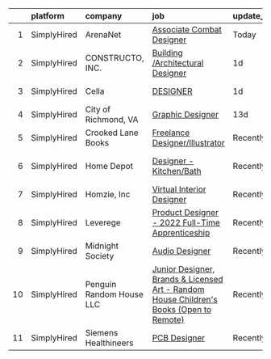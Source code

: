 

|    | platform    | company                  | job                                                                                                                                                                                             | update_time   | location                      |
|---:|:------------|:-------------------------|:------------------------------------------------------------------------------------------------------------------------------------------------------------------------------------------------|:--------------|:------------------------------|
|  1 | SimplyHired | ArenaNet                 | [Associate Combat Designer](https://www.simplyhired.com/job/0dxFASkNx0u2nNVLkwNjD7KejqKTg2L2LAt1mIeHbSW3myobFgPheA?q=3d+designer)                                                               | Today         | Bellevue, WA                  |
|  2 | SimplyHired | CONSTRUCTO, INC.         | [Building /Architectural Designer](https://www.simplyhired.com/job/41ZDotnYFnMphQp_gXxs85LzE5agzZzql5poE9Y_Env4pRhkIYNKkg?q=3d+designer)                                                        | 1d            | Remote                        |
|  3 | SimplyHired | Cella                    | [DESIGNER](https://www.simplyhired.com/job/ybUDdjyWlgGEAgp8EvxDMxyY_uZobN_j5x-LJ6MHy81Jnd4ztoY0VA?q=3d+designer)                                                                                | 1d            | Remote +1 location            |
|  4 | SimplyHired | City of Richmond, VA     | [Graphic Designer](https://www.simplyhired.com/job/hXSimG8sTGj0yIxmNg1vWO5aSCKC8MWVUtxrIJLUl_GzvJtLRQ1XBQ?q=3d+designer)                                                                        | 13d           | Richmond, VA                  |
|  5 | SimplyHired | Crooked Lane Books       | [Freelance Designer/Illustrator](https://www.simplyhired.com/job/7-oep-i_7yGCdk0DJ_OH2vzdbNj70sC1mFujxIhSI1Owd9RNnsIQkw?q=3d+designer)                                                          | Recently      | Remote                        |
|  6 | SimplyHired | Home Depot               | [Designer - Kitchen/Bath](https://www.simplyhired.com/job/LO7XqAB3i7Fnbyph5cEsLtRUW3XjAsDJ0u5FvVmYcToY1eAWASY3cQ?q=3d+designer)                                                                 | Recently      | South Hill, VA +126 locations |
|  7 | SimplyHired | Homzie, Inc              | [Virtual Interior Designer](https://www.simplyhired.com/job/7PEglJMm2BIPDW3p7bC1eTbnBnq9ZWVZecQaHxU7AN_QC_1Y7WqAPw?q=3d+designer)                                                               | Recently      | Remote                        |
|  8 | SimplyHired | Leverege                 | [Product Designer - 2022 Full-Time Apprenticeship](https://www.simplyhired.com/job/f2PnrkNkoKjnF_c7MsOM41LbDj7RDHIKkfuGC1pKOOPB0dNQ0HmV5w?q=3d+designer)                                        | Recently      | Remote                        |
|  9 | SimplyHired | Midnight Society         | [Audio Designer](https://www.simplyhired.com/job/nn502Lo13jLcSr2d4fnbt_i2K9Bf6y2BltTqfZgqk7LZooiHPAoyUA?q=3d+designer)                                                                          | Recently      | Remote                        |
| 10 | SimplyHired | Penguin Random House LLC | [Junior Designer, Brands & Licensed Art - Random House Children's Books (Open to Remote)](https://www.simplyhired.com/job/gH3waUaaEZWiJ28DEHFm7xKrgWmuMXpgd-FdbKc3X12hyKTLyKUXBQ?q=3d+designer) | Recently      | New York, NY                  |
| 11 | SimplyHired | Siemens Healthineers     | [PCB Designer](https://www.simplyhired.com/job/oUEQngLQ5TOI-zYvWVM4d4lXhzpRafjwUEvLYkJ4HLtw9KffmPtEYQ?q=3d+designer)                                                                            | Recently      | Johnson City, TN              |